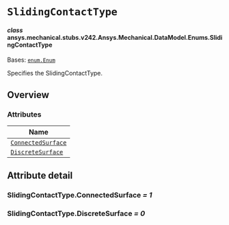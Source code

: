 # `SlidingContactType`

<a id="ansys.mechanical.stubs.v242.Ansys.Mechanical.DataModel.Enums.SlidingContactType"></a>

#### *class* ansys.mechanical.stubs.v242.Ansys.Mechanical.DataModel.Enums.SlidingContactType

Bases: [`enum.Enum`](https://docs.python.org/3/library/enum.html#enum.Enum)

Specifies the SlidingContactType.

<!-- !! processed by numpydoc !! -->

<a id="overview"></a>

## Overview

### Attributes

| Name |
| ---------------------------------------------------------------------------------------------------------------------------------------- |
| [`ConnectedSurface`](#SlidingContactType.ConnectedSurface) |
| [`DiscreteSurface`](#SlidingContactType.DiscreteSurface) |

<a id="attribute-detail"></a>

## Attribute detail

<a id="SlidingContactType.ConnectedSurface"></a>

### SlidingContactType.ConnectedSurface *= 1*

<a id="SlidingContactType.DiscreteSurface"></a>

### SlidingContactType.DiscreteSurface *= 0*


